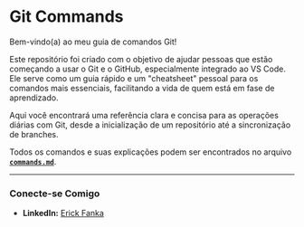 # Git Commands

Bem-vindo(a) ao meu guia de comandos Git!

Este repositório foi criado com o objetivo de ajudar pessoas que estão começando a usar o Git e o GitHub, especialmente integrado ao VS Code. Ele serve como um guia rápido e um "cheatsheet" pessoal para os comandos mais essenciais, facilitando a vida de quem está em fase de aprendizado.

Aqui você encontrará uma referência clara e concisa para as operações diárias com Git, desde a inicialização de um repositório até a sincronização de branches.

Todos os comandos e suas explicações podem ser encontrados no arquivo [**`commands.md`**](commands.md).

---

### Conecte-se Comigo

- **LinkedIn:** [Erick Fanka](https://www.linkedin.com/in/erick-fanka)